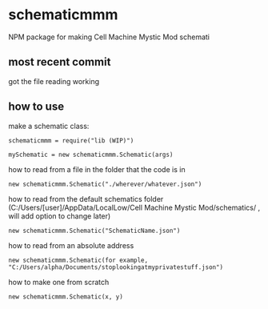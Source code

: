 # schematicmmm
NPM package for making Cell Machine Mystic Mod schemati

## most recent commit
got the file reading working

## how to use
make a schematic class:

```
schematicmmm = require("lib (WIP)")

mySchematic = new schematicmmm.Schematic(args)
```

how to read from a file in the folder that the code is in

```
new schematicmmm.Schematic("./wherever/whatever.json")
```

how to read from the default schematics folder (C:/Users/[user]/AppData/LocalLow/Cell Machine Mystic Mod/schematics/ , will add option to change later)

```
new schematicmmm.Schematic("SchematicName.json")
```

how to read from an absolute address

```
new schematicmmm.Schematic(for example, "C:/Users/alpha/Documents/stoplookingatmyprivatestuff.json")
```

how to make one from scratch

```
new schematicmmm.Schematic(x, y)
```